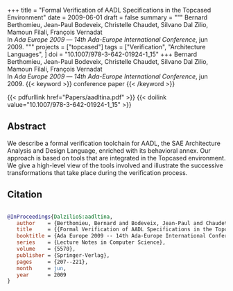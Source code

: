 +++
title = "Formal Verification of AADL Specifications in the Topcased Environment"
date = 2009-06-01
draft = false
summary = """
Bernard Berthomieu, Jean-Paul Bodeveix, Christelle Chaudet, Silvano Dal Zilio, Mamoun Filali, François Vernadat <br />
In _Ada Europe 2009_ — _14th Ada-Europe International Conference_, jun 2009.
"""
projects = ["topcased"]
tags = ["Verification", "Architecture Languages", ]
doi = "10.1007/978-3-642-01924-1_15"
+++
Bernard Berthomieu, Jean-Paul Bodeveix, Christelle Chaudet, Silvano Dal Zilio, Mamoun Filali, François Vernadat <br />
In _Ada Europe 2009_ — _14th Ada-Europe International Conference_, jun 2009.
{{< keyword >}} conference paper {{< /keyword >}}


{{< pdfurllink href="Papers/aadltina.pdf" >}}
{{< doilink value="10.1007/978-3-642-01924-1_15" >}}

## Abstract
We describe a formal verification toolchain for AADL, the SAE Architecture Analysis and
        Design Language, enriched with its behavioral annex. Our approach is based on tools that are
        integrated in the Topcased environment. We give a high-level view of the tools involved and
        illustrate the successive transformations that take place during the verification process.



## Citation

```bibtex

@InProceedings{DalzilioS:aadltina,
   author    = {Berthomieu, Bernard and Bodeveix, Jean-Paul and Chaudet, Christelle and {Dal Zilio}, Silvano and Filali, Mamoun and Vernadat, François},
   title     = {{Formal Verification of AADL Specifications in the Topcased Environment}},
   booktitle = {Ada Europe 2009 -- 14th Ada-Europe International Conference},
   series    = {Lecture Notes in Computer Science},
   volume    = {5570},
   publisher = {Springer-Verlag},
   pages     = {207--221},
   month     = jun, 
   year      = 2009
}

````
